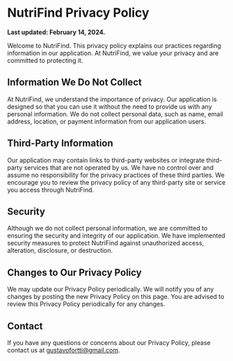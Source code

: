 # NutriFind Privacy Policy

**Last updated: February 14, 2024.**

Welcome to NutriFind. This privacy policy explains our practices regarding information in our application. At NutriFind, we value your privacy and are committed to protecting it.

## Information We Do Not Collect

At NutriFind, we understand the importance of privacy. Our application is designed so that you can use it without the need to provide us with any personal information. We do not collect personal data, such as name, email address, location, or payment information from our application users.

## Third-Party Information

Our application may contain links to third-party websites or integrate third-party services that are not operated by us. We have no control over and assume no responsibility for the privacy practices of these third parties. We encourage you to review the privacy policy of any third-party site or service you access through NutriFind.

## Security

Although we do not collect personal information, we are committed to ensuring the security and integrity of our application. We have implemented security measures to protect NutriFind against unauthorized access, alteration, disclosure, or destruction.

## Changes to Our Privacy Policy

We may update our Privacy Policy periodically. We will notify you of any changes by posting the new Privacy Policy on this page. You are advised to review this Privacy Policy periodically for any changes.

## Contact

If you have any questions or concerns about our Privacy Policy, please contact us at [gustavofortti@gmail.com](mailto:gustavofortti@gmail.com).
